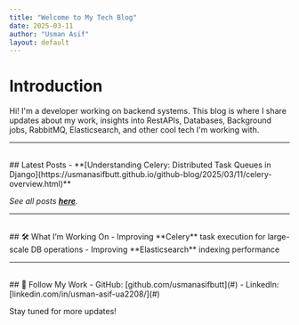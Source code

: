 ```yaml
---
title: "Welcome to My Tech Blog"
date: 2025-03-11
author: "Usman Asif"
layout: default
---
```


# Introduction

Hi! I'm a developer working on backend systems. This blog is where I share updates about my work, insights into RestAPIs, Databases, Background jobs, RabbitMQ, Elasticsearch, and other cool tech I'm working with.

---
<br>
## Latest Posts  
- **[Understanding Celery: Distributed Task Queues in Django](https://usmanasifbutt.github.io/github-blog/2025/03/11/celery-overview.html)**

*See all posts **[here](https://usmanasifbutt.github.io/github-blog/posts)**.*

---
<br>
## 🛠 What I’m Working On  
- Improving **Celery** task execution for large-scale DB operations
- Improving **Elasticsearch** indexing performance  

---
<br>
## 🔗 Follow My Work  
- GitHub: [github.com/usmanasifbutt](#)  
- LinkedIn: [linkedin.com/in/usman-asif-ua2208/](#)  

Stay tuned for more updates!
